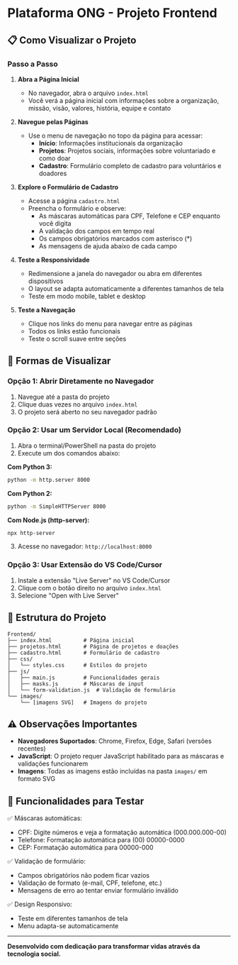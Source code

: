# Plataforma ONG - Projeto Frontend

## 📋 Como Visualizar o Projeto

### Passo a Passo

1. **Abra a Página Inicial**
   - No navegador, abra o arquivo `index.html`
   - Você verá a página inicial com informações sobre a organização, missão, visão, valores, história, equipe e contato

2. **Navegue pelas Páginas**
   - Use o menu de navegação no topo da página para acessar:
     - **Início**: Informações institucionais da organização
     - **Projetos**: Projetos sociais, informações sobre voluntariado e como doar
     - **Cadastro**: Formulário completo de cadastro para voluntários e doadores

3. **Explore o Formulário de Cadastro**
   - Acesse a página `cadastro.html`
   - Preencha o formulário e observe:
     - As máscaras automáticas para CPF, Telefone e CEP enquanto você digita
     - A validação dos campos em tempo real
     - Os campos obrigatórios marcados com asterisco (*)
     - As mensagens de ajuda abaixo de cada campo

4. **Teste a Responsividade**
   - Redimensione a janela do navegador ou abra em diferentes dispositivos
   - O layout se adapta automaticamente a diferentes tamanhos de tela
   - Teste em modo mobile, tablet e desktop

5. **Teste a Navegação**
   - Clique nos links do menu para navegar entre as páginas
   - Todos os links estão funcionais
   - Teste o scroll suave entre seções

## 🚀 Formas de Visualizar

### Opção 1: Abrir Diretamente no Navegador
1. Navegue até a pasta do projeto
2. Clique duas vezes no arquivo `index.html`
3. O projeto será aberto no seu navegador padrão

### Opção 2: Usar um Servidor Local (Recomendado)
1. Abra o terminal/PowerShell na pasta do projeto
2. Execute um dos comandos abaixo:

**Com Python 3:**
```bash
python -m http.server 8000
```

**Com Python 2:**
```bash
python -m SimpleHTTPServer 8000
```

**Com Node.js (http-server):**
```bash
npx http-server
```

3. Acesse no navegador: `http://localhost:8000`

### Opção 3: Usar Extensão do VS Code/Cursor
1. Instale a extensão "Live Server" no VS Code/Cursor
2. Clique com o botão direito no arquivo `index.html`
3. Selecione "Open with Live Server"

## 📁 Estrutura do Projeto

```
Frontend/
├── index.html          # Página inicial
├── projetos.html       # Página de projetos e doações
├── cadastro.html       # Formulário de cadastro
├── css/
│   └── styles.css      # Estilos do projeto
├── js/
│   ├── main.js         # Funcionalidades gerais
│   ├── masks.js        # Máscaras de input
│   └── form-validation.js  # Validação de formulário
└── images/
    └── [imagens SVG]   # Imagens do projeto
```

## ⚠️ Observações Importantes

- **Navegadores Suportados**: Chrome, Firefox, Edge, Safari (versões recentes)
- **JavaScript**: O projeto requer JavaScript habilitado para as máscaras e validações funcionarem
- **Imagens**: Todas as imagens estão incluídas na pasta `images/` em formato SVG

## 🎯 Funcionalidades para Testar

✅ Máscaras automáticas:
- CPF: Digite números e veja a formatação automática (000.000.000-00)
- Telefone: Formatação automática para (00) 00000-0000
- CEP: Formatação automática para 00000-000

✅ Validação de formulário:
- Campos obrigatórios não podem ficar vazios
- Validação de formato (e-mail, CPF, telefone, etc.)
- Mensagens de erro ao tentar enviar formulário inválido

✅ Design Responsivo:
- Teste em diferentes tamanhos de tela
- Menu adapta-se automaticamente

---

**Desenvolvido com dedicação para transformar vidas através da tecnologia social.**
